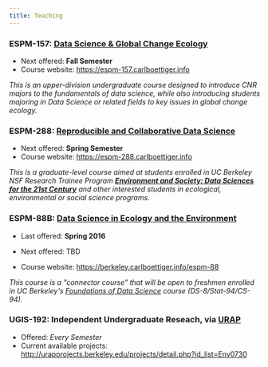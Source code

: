 ```yaml
---
title: Teaching
---
```


### ESPM-157: [Data Science & Global Change Ecology](https://espm-157.carlboettiger.info/) 

- Next offered: **Fall Semester**
- Course website: <https://espm-157.carlboettiger.info>

_This is an upper-division undergraduate course designed to introduce CNR majors to the fundamentals
of data science, while also introducing students majoring in Data Science or related fields to key issues
in global change ecology._

### ESPM-288: [Reproducible and Collaborative Data Science](https://espm-288.carlboettiger.info)

- Next offered: **Spring Semester** 
- Course website: <https://espm-288.carlboettiger.info>

_This is a graduate-level course aimed at students enrolled in UC Berkeley
NSF Research Trainee Program [**Environment and Society: Data Sciences
for the 21st Century**](http://ds421.berkeley.edu) and other interested
students in ecological, environmental or social science programs._



### ESPM-88B: [Data Science in Ecology and the Environment](http://berkeley.carlboettiger.info/espm-88b)

- Last offered: **Spring 2016**
* Next offered: TBD
- Course website: <https://berkeley.carlboettiger.info/espm-88>

*This course is a "connector course" that will be open to freshmen
enrolled in UC Berkeley's [Foundations of Data Science](http://data8.org)
course (DS-8/Stat-94/CS-94).*

### UGIS-192: Independent Undergraduate Reseach, via [URAP](http://urap.berkeley.edu)

- Offered: *Every Semester*
- Current available projects: <http://urapprojects.berkeley.edu/projects/detail.php?id_list=Env0730>

